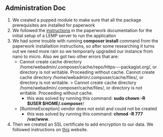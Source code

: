 
Administration Doc
------------------
 1. We created a pupped module to make sure that all the package prerequisites are installed for paperwork
 2. We followed the [instructions](https://github.com/twostairs/paperwork/wiki/Installing-Paperwork-on-Ubuntu-16.04-lts) in the paperwork documentation for the initial setup of a LEMP server to run the application
 3. We had some trouble with running **composer install** command from the paperwork installaition instructions, so after some researching it turns out we need more ram so we temporarly upgraded our instance from nano to micro. Also we got two other errors that are:
    * Cannot create cache directory /home/webadmin/.composer/cache/repo/https---packagist.org/, or directory is not writable. Proceeding without cache. Cannot create cache directory /home/webadmin/.composer/cache/files/, or directory is not writable. > Cannot create cache directory /home/webadmin/.composer/cache/files/, or directory is not writable. Proceeding without cache.
       * this was solved by running this command: **sudo chown -R $USER $HOME/.composer**/
    * [RuntimeException] vendor does not exist and could not be created
       * this was solved by running this command: **chmod -R 777 /var/www**.
 4. Then we created an SSL certificate to add encryption to our data.  We followed instructions on [this](https://www.digitalocean.com/community/tutorials/how-to-create-an-ssl-certificate-on-nginx-for-ubuntu-14-04) website.
